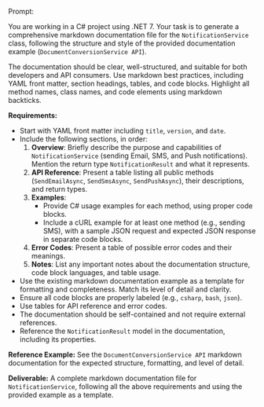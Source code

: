 Prompt:

You are working in a C# project using .NET 7. Your task is to generate a comprehensive markdown documentation file for the `NotificationService` class, following the structure and style of the provided documentation example (`DocumentConversionService API`).

The documentation should be clear, well-structured, and suitable for both developers and API consumers. Use markdown best practices, including YAML front matter, section headings, tables, and code blocks. Highlight all method names, class names, and code elements using markdown backticks.

**Requirements:**
- Start with YAML front matter including `title`, `version`, and `date`.
- Include the following sections, in order:
  1. **Overview**: Briefly describe the purpose and capabilities of `NotificationService` (sending Email, SMS, and Push notifications). Mention the return type `NotificationResult` and what it represents.
  2. **API Reference**: Present a table listing all public methods (`SendEmailAsync`, `SendSmsAsync`, `SendPushAsync`), their descriptions, and return types.
  3. **Examples**:
     - Provide C# usage examples for each method, using proper code blocks.
     - Include a cURL example for at least one method (e.g., sending SMS), with a sample JSON request and expected JSON response in separate code blocks.
  4. **Error Codes**: Present a table of possible error codes and their meanings.
  5. **Notes**: List any important notes about the documentation structure, code block languages, and table usage.
- Use the existing markdown documentation example as a template for formatting and completeness. Match its level of detail and clarity.
- Ensure all code blocks are properly labeled (e.g., `csharp`, `bash`, `json`).
- Use tables for API reference and error codes.
- The documentation should be self-contained and not require external references.
- Reference the `NotificationResult` model in the documentation, including its properties.

**Reference Example:**
See the `DocumentConversionService API` markdown documentation for the expected structure, formatting, and level of detail.

**Deliverable:**
A complete markdown documentation file for `NotificationService`, following all the above requirements and using the provided example as a template.